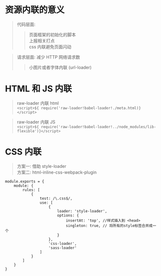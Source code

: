 # 资源内联的意义  
> 代码层面:  
>> 页面框架的初始化的脚本  
>> 上报相关打点  
>> css 内联避免页面闪动  

> 请求层面: 减少 HTTP 网络请求数  
>> 小图片或者字体内联 (url-loader)

# HTML 和 JS 内联  
> raw-loader 内联 html  
`<script>${ require('raw-loader!babel-loader!./meta.html)}</script>`  

> raw-loader 内联 JS  
`<script>${ require('raw-loader!babel-loader!../node_modules/lib-flexible')}</script>`  

# CSS 内联  
> 方案一: 借助 style-loader  
> 方案二: html-inline-css-webpack-plugin  
```
module.exports = {
    module: {
        rules: [
            {
                test: /\.css$/,
                use: [
                    {
                        loader: 'style-loader',
                        options: {
                            insertAt: 'top', //样式插入到 <head>
                            singleton: true, // 将所有的style标签合并成一个 
                        }
                    },
                    'css-loader',
                    'sass-loader'
                ]
            }
        ]
    }
}
```